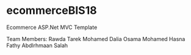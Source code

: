 # ecommerceBIS18

Ecommerce ASP.Net MVC Template

Team Members:
Rawda Tarek Mohamed
Dalia Osama Mohamed
Hasna Fathy
Abdlrhmaan Salah
